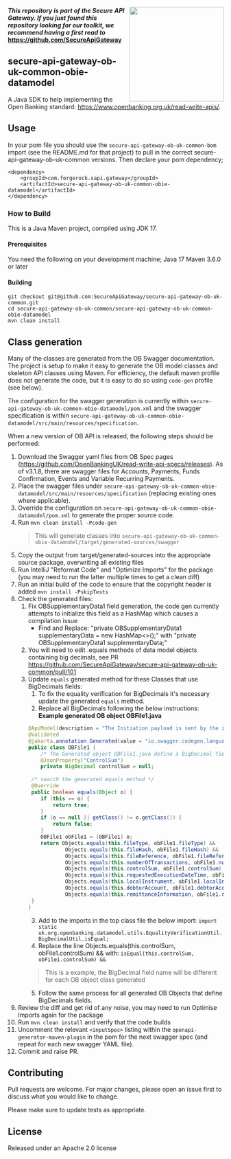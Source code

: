 [<img src="https://raw.githubusercontent.com/ForgeRock/forgerock-logo-dev/master/Logo-fr-dev.png" align="right" width="220px"/>](https://developer.forgerock.com/)

**_This repository is part of the Secure API Gateway. If you just found this repository looking for our
toolkit, we recommend having a first read to_ https://github.com/SecureApiGateway**

## secure-api-gateway-ob-uk-common-obie-datamodel

A Java SDK to help implementing the Open Banking standard: https://www.openbanking.org.uk/read-write-apis/.

## Usage

In your pom file you should use the `secure-api-gateway-ob-uk-common-bom` import (see the README.md for that project) to pull in the correct secure-api-gateway-ob-uk-common versions. Then declare your pom dependency;

```
<dependency>
    <groupId>com.forgerock.sapi.gateway</groupId>
    <artifactId>secure-api-gateway-ob-uk-common-obie-datamodel</artifactId>
</dependency>

```

### How to Build

This is a Java Maven project, compiled using JDK 17.

#### Prerequisites

You need the following on your development machine;
Java 17
Maven 3.6.0 or later

#### Building

```
git checkout git@github.com:SecureApiGateway/secure-api-gateway-ob-uk-common.git
cd secure-api-gateway-ob-uk-common/secure-api-gateway-ob-uk-common-obie-datamodel
mvn clean install
```

## Class generation
Many of the classes are generated from the OB Swagger documentation. The project is setup to make it easy to generate
the  OB model classes and skeleton API classes using Maven. For efficiency, the default maven profile does not generate
the code, but it is easy to do so using `code-gen` profile (see below).

The configuration for the swagger generation is currently within `secure-api-gateway-ob-uk-common-obie-datamodel/pom.xml`
and the swagger specification is within `secure-api-gateway-ob-uk-common-obie-datamodel/src/main/resources/specification`.

When a new version of OB API is released, the following steps should be performed:
1. Download the Swagger yaml files from OB Spec pages (https://github.com/OpenBankingUK/read-write-api-specs/releases).
   As of v3.1.8, there are swagger files for Accounts, Payments, Funds Confirmation, Events and Variable Recurring Payments.
2. Place the swagger files under `secure-api-gateway-ob-uk-common-obie-datamodel/src/main/resources/specification` (replacing existing ones where applicable).
3. Override the configuration on `secure-api-gateway-ob-uk-common-obie-datamodel/pom.xml` to generate the proper source code.
4. Run ```mvn clean install -Pcode-gen```
   > This will generate classes into `secure-api-gateway-ob-uk-common-obie-datamodel/target/generated-sources/swagger`
5. Copy the output from target/generated-sources into the appropriate source package, overwriting all existing files
6. Run IntelliJ "Reformat Code" and "Optimize Imports" for the package (you may need to run the latter multiple times to get a clean diff)
7. Run an initial build of the code to ensure that the copyright header is added `mvn install -PskipTests`
8. Check the generated files:
    1. Fix OBSupplementaryData1 field generation, the code gen currently attempts to initialize this field as a HashMap which causes a compilation issue
        - Find and Replace: "private OBSupplementaryData1 supplementaryData = new HashMap<>();" with "private OBSupplementaryData1 supplementaryData;"
    2. You will need to edit .equals methods of data model objects containing big decimals, see PR https://github.com/SecureApiGateway/secure-api-gateway-ob-uk-common/pull/101
    3. Update `equals` generated method for these Classes that use BigDecimals fields:
        1. To fix the equality verification for BigDecimals it's necessary update the generated `equals` method.
        2. Replace all BigDecimals following the below instructions:
           **Example generated OB object OBFile1.java**
       ```java
       @ApiModel(description = "The Initiation payload is sent by the initiating party to the ASPSP. It is used to request movement of funds using a payment file.")
       @Validated
       @jakarta.annotation.Generated(value = "io.swagger.codegen.languages.SpringCodegen")
       public class OBFile1 {
           /* The Generated object OBFile1.java define a BigDecimal field like below */
           @JsonProperty("ControlSum")
           private BigDecimal controlSum = null;
    
        /* search the generated equals method */
        @Override
        public boolean equals(Object o) {
           if (this == o) {
               return true;
           }
           if (o == null || getClass() != o.getClass()) {
               return false;
           }
           OBFile1 obFile1 = (OBFile1) o;
           return Objects.equals(this.fileType, obFile1.fileType) &&
                   Objects.equals(this.fileHash, obFile1.fileHash) &&
                   Objects.equals(this.fileReference, obFile1.fileReference) &&
                   Objects.equals(this.numberOfTransactions, obFile1.numberOfTransactions) &&
                   Objects.equals(this.controlSum, obFile1.controlSum) &&
                   Objects.equals(this.requestedExecutionDateTime, obFile1.requestedExecutionDateTime) &&
                   Objects.equals(this.localInstrument, obFile1.localInstrument) &&
                   Objects.equals(this.debtorAccount, obFile1.debtorAccount) &&
                   Objects.equals(this.remittanceInformation, obFile1.remittanceInformation);
        }
       }
       ```
        3. Add to the imports in the top class file the below import:
           `import static uk.org.openbanking.datamodel.utils.EqualityVerificationUtil.BigDecimalUtil.isEqual;`
        4. Replace the line Objects.equals(this.controlSum, obFile1.controlSum) && with:
           `isEqual(this.controlSum, obFile1.controlSum) &&`
       > This is a example, the BigDecimal field name will be different for each OB object class generated
        5. Follow the same process for all generated OB Objects that define BigDecimals fields.
7. Review the diff and get rid of any noise, you may need to run Optimise Imports again for the package
8. Run `mvn clean install` and verify that the code builds
9. Uncomment the relevant `<inputSpec>` listing within the `openapi-generator-maven-plugin` in the pom for the next
   swagger spec (and repeat for each new swagger YAML file).
10. Commit and raise PR.

## Contributing

Pull requests are welcome. For major changes, please open an issue first to discuss what you would like to change.

Please make sure to update tests as appropriate.

## License

Released under an Apache 2.0 license
